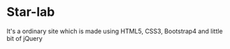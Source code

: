 # Star-lab
It's a ordinary site which is made using HTML5, CSS3, Bootstrap4 and little bit of jQuery
